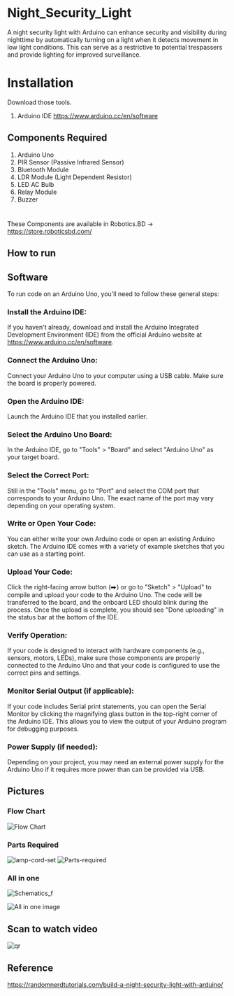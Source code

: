
# Night_Security_Light
A night security light with Arduino can enhance security and visibility during nighttime by automatically turning on a light when it detects movement in low light conditions. This can serve as a restrictive to potential trespassers and provide lighting for improved surveillance.



# Installation
Download those tools.

1. Arduino IDE https://www.arduino.cc/en/software


## Components Required
1. Arduino Uno
2. PIR Sensor (Passive Infrared Sensor)
3. Bluetooth Module
4. LDR Module (Light Dependent Resistor)
5. LED AC Bulb 
6. Relay Module
7. Buzzer 
#
These Components are available in
 Robotics.BD -> https://store.roboticsbd.com/
## How to run


## Software
To run code on an Arduino Uno, you'll need to follow these general steps:

### Install the Arduino IDE:

If you haven't already, download and install the Arduino Integrated Development Environment (IDE) from the official Arduino website at https://www.arduino.cc/en/software.

### Connect the Arduino Uno:
Connect your Arduino Uno to your computer using a USB cable. Make sure the board is properly powered.

### Open the Arduino IDE:
Launch the Arduino IDE that you installed earlier.

### Select the Arduino Uno Board:
In the Arduino IDE, go to "Tools" > "Board" and select "Arduino Uno" as your target board.

### Select the Correct Port:
Still in the "Tools" menu, go to "Port" and select the COM port that corresponds to your Arduino Uno. The exact name of the port may vary depending on your operating system.


### Write or Open Your Code:
You can either write your own Arduino code or open an existing Arduino sketch. The Arduino IDE comes with a variety of example sketches that you can use as a starting point.


### Upload Your Code:
Click the right-facing arrow button (⮕) or go to "Sketch" > "Upload" to compile and upload your code to the Arduino Uno. The code will be transferred to the board, and the onboard LED should blink during the process. Once the upload is complete, you should see "Done uploading" in the status bar at the bottom of the IDE.

### Verify Operation:
If your code is designed to interact with hardware components (e.g., sensors, motors, LEDs), make sure those components are properly connected to the Arduino Uno and that your code is configured to use the correct pins and settings.

###  Monitor Serial Output (if applicable):
If your code includes Serial print statements, you can open the Serial Monitor by clicking the magnifying glass button in the top-right corner of the Arduino IDE. This allows you to view the output of your Arduino program for debugging purposes.


### Power Supply (if needed):
Depending on your project, you may need an external power supply for the Arduino Uno if it requires more power than can be provided via USB.
## Pictures

### Flow Chart
![Flow Chart](https://github.com/MachangDoniel/Night_Security_Light/assets/114639828/f1556bae-0127-4640-8fd9-6bebbbd8d702)

### Parts Required
![lamp-cord-set](https://github.com/MachangDoniel/Night_Security_Light/assets/114639828/dda896b0-8cf9-4055-96fb-958c01dba0ad)
![Parts-required](https://github.com/MachangDoniel/Night_Security_Light/assets/114639828/346e8692-2110-4d96-a837-6b60991c6dd5)

### All in one
![Schematics_f](https://github.com/MachangDoniel/Night_Security_Light/assets/114639828/d347d13a-28a0-4db2-93b0-33e50195970d)

![All in one image](https://github.com/MachangDoniel/Night_Security_Light/assets/114639828/d1e67a2e-33ba-4173-b9f9-834a8142accb)


## Scan to watch video
![qr](https://github.com/MachangDoniel/Night_Security_Light/assets/114639828/fa4b8d34-0cc2-4488-9374-6d2ae7790b63)
 
## Reference
https://randomnerdtutorials.com/build-a-night-security-light-with-arduino/